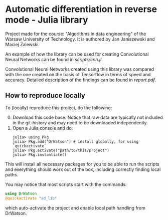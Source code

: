 # Automatic differentiation in reverse mode - Julia library

Project made for the course:  "Algorithms in data engineering" of the Warsaw University of Technology. It is authored by Jan Janiszewski and Maciej Zalewski.

An example of how the library can be used for creating Convolutional Neural Networks can be found in *scripts/cnn.jl*.

Convolutional Neural Networks created using this library was compared with the one created on the basis of Tensorflow in terms of speed and accuracy. Detailed description of the findings can be found in *report.pdf*.


## How to reproduce locally 

To (locally) reproduce this project, do the following:

0. Download this code base. Notice that raw data are typically not included in the
   git-history and may need to be downloaded independently.
1. Open a Julia console and do:
   ```
   julia> using Pkg
   julia> Pkg.add("DrWatson") # install globally, for using `quickactivate`
   julia> Pkg.activate("path/to/this/project")
   julia> Pkg.instantiate()
   ```

This will install all necessary packages for you to be able to run the scripts and
everything should work out of the box, including correctly finding local paths.

You may notice that most scripts start with the commands:
```julia
using DrWatson
@quickactivate "ad_lib"
```
which auto-activate the project and enable local path handling from DrWatson.
